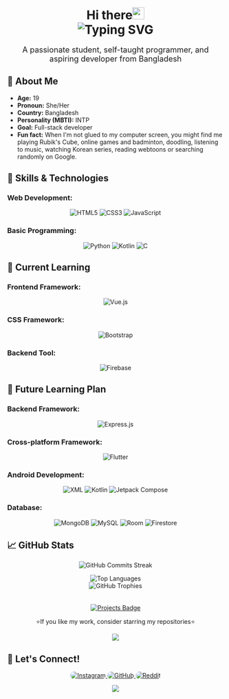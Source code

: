 <h1 align="center">Hi there<img src="https://media.giphy.com/media/hvRJCLFzcasrR4ia7z/giphy.gif" width="28">
<br>
<img src="https://readme-typing-svg.demolab.com?font=Fira+Code&size=24&duration=2500&color=36BCF7&center=true&vCenter=true&lines=Welcome+to+My+Profile!;I+am+Atia+Farha" alt="Typing SVG">
</h1>
<p align="center" style="font-size: 18px;">
  A passionate student, self-taught programmer, and aspiring developer from Bangladesh
</p>

## 👩 About Me
- **Age:** 19
- **Pronoun:** She/Her
- **Country:** Bangladesh
- **Personality (MBTI):** INTP
- **Goal:** Full-stack developer
- **Fun fact:** When I'm not glued to my computer screen, you might find me playing Rubik's Cube, online games and badminton, doodling, listening to music, watching Korean series, reading webtoons or searching randomly on Google.

## 🔧 Skills & Technologies
### Web Development:
<div align="center">
  <img src="https://img.shields.io/badge/HTML5-E34F26?style=for-the-badge&logo=html5&logoColor=white" alt="HTML5">
  <img src="https://img.shields.io/badge/CSS3-1572B6?style=for-the-badge&logo=css3&logoColor=white" alt="CSS3">
  <img src="https://img.shields.io/badge/JavaScript-F7DF1E?style=for-the-badge&logo=javascript&logoColor=black" alt="JavaScript">
</div>

### Basic Programming:
<div align="center">
  <img src="https://img.shields.io/badge/Python-3776AB?style=for-the-badge&logo=python&logoColor=white" alt="Python">
  <img src="https://img.shields.io/badge/Kotlin-7F52FF?style=for-the-badge&logo=kotlin&logoColor=white" alt="Kotlin">
  <img src="https://img.shields.io/badge/C-1572F7?style=for-the-badge&logo=c&logoColor=white" alt="C">
</div>

## 🌱 Current Learning
### Frontend Framework:
<div align="center">
  <img src="https://img.shields.io/badge/Vue.js-4FC08D?style=for-the-badge&logo=vue.js&logoColor=white" alt="Vue.js">
</div>

### CSS Framework:
<div align="center">
  <img src="https://img.shields.io/badge/Bootstrap-7952B3?style=for-the-badge&logo=bootstrap&logoColor=white" alt="Bootstrap">
</div>

### Backend Tool:
<div align="center">
  <img src="https://img.shields.io/badge/Firebase-FFCA28?style=for-the-badge&logo=firebase&logoColor=black" alt="Firebase">
</div>

## 🎯 Future Learning Plan
### Backend Framework:
<div align="center">
  <img src="https://img.shields.io/badge/Express.js-000000?style=for-the-badge&logo=express&logoColor=white" alt="Express.js">
</div>

### Cross-platform Framework:
<div align="center">
	<img src="https://img.shields.io/badge/Flutter-42A5F5?style=for-the-badge&logo=flutter&logoColor=white" alt="Flutter">
</div>

### Android Development:
<div align="center">
  <img src="https://img.shields.io/badge/XML-FF8000?style=for-the-badge&logo=xml&logoColor=white" alt="XML">
  <img src="https://img.shields.io/badge/Kotlin-7F52FF?style=for-the-badge&logo=kotlin&logoColor=white" alt="Kotlin">
    <img src="https://img.shields.io/badge/Jetpack%20Compose-4285F4?style=for-the-badge&logo=jetpack-compose&logoColor=white" alt="Jetpack Compose">
</div>

### Database:
<div align="center">
  <img src="https://img.shields.io/badge/MongoDB-47A248?style=for-the-badge&logo=mongodb&logoColor=white" alt="MongoDB">
    <img src="https://img.shields.io/badge/MySQL-4479A1?style=for-the-badge&logo=mysql&logoColor=white" alt="MySQL">
    <img src="https://img.shields.io/badge/Room-4D8E4F?style=for-the-badge&logo=android&logoColor=white" alt="Room">
    <img src="https://img.shields.io/badge/Firestore-FFCA28?style=for-the-badge&logo=firebase&logoColor=black" alt="Firestore">
</div>

## 📈 GitHub Stats
<p align="center">
  <img src="https://github-readme-streak-stats.herokuapp.com?user=Atia-Farha&theme=radical&hide_border=true&date_format=j%20M%5B%20Y%5D" alt="GitHub Commits Streak">
</p>
<div align="center">
  <img src="https://github-readme-stats.vercel.app/api/top-langs/?username=Atia-Farha&theme=radical&hide_border=true" alt="Top Languages">
</div>
<div align="center">
  <img src="https://github-profile-trophy.vercel.app/?username=Atia-Farha&theme=radical&no-frame=true&margin-w=15" alt="GitHub Trophies">
</div>
<br>
<br>
<div align="center">
  <a href="https://github.com/Atia-Farha?tab=repositories">
    <img src="https://img.shields.io/badge/My%20Projects-View-green?style=flat-square" alt="Projects Badge">
  </a>
</div>
<p align="center">⭐If you like my work, consider starring my repositories⭐</p>

<p align="center"><img align="center" src="https://profile-counter.glitch.me/{Atia-Farha}/count.svg" /></p>  

## 💬 Let's Connect!
<div align="center">
  <a href="https://www.instagram.com/itzz_at_iaaa/">
  <img src="https://img.shields.io/badge/Instagram-E4405F?style=for-the-badge&logo=instagram&logoColor=white" style="border-radius: 15px" alt="Instagram">
  </a>
  <a href="https://github.com/Atia-Farha"> 
  <img src="https://img.shields.io/badge/GitHub-181717?style=for-the-badge&logo=github&logoColor=white" style="border-radius: 15px" alt="GitHub">
  </a>
  <a href="https://www.reddit.com/u/DJ_Silent/">
  <img src="https://img.shields.io/badge/Reddit-FF4500?style=for-the-badge&logo=reddit&logoColor=white" style="border-radius: 15px" alt="Reddit">
  </a>
</div>
<p align="center">
     <img src="https://capsule-render.vercel.app/api?type=waving&color=gradient&height=100&section=footer"/>
</p>